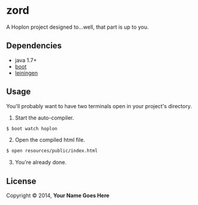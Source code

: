 # zord

A Hoplon project designed to...well, that part is up to you.

## Dependencies

- java 1.7+
- [boot][1]
- [leiningen][2]

## Usage

You'll probably want to have two terminals open in your project's
directory.

1. Start the auto-compiler.

```bash
$ boot watch hoplon
```

2. Open the compiled html file.

```bash
$ open resources/public/index.html
```

3. You're already done.

## License

Copyright © 2014, **Your Name Goes Here**

[1]: https://github.com/tailrecursion/boot
[2]: https://github.com/technomancy/leiningen
